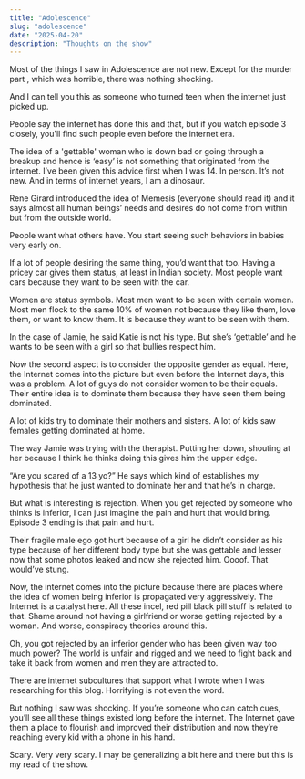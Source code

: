 ```yaml
---
title: "Adolescence"
slug: "adolescence"
date: "2025-04-20"
description: "Thoughts on the show"
---
```


Most of the things I saw in Adolescence are not new. Except for the murder part , which was horrible, there was nothing shocking.

And I can tell you this as someone who turned teen when the internet just picked up.

People say the internet has done this and that, but if you watch episode 3 closely, you'll find such people even before the internet era.

The idea of a 'gettable' woman who is down bad or going through a breakup and hence is ‘easy’ is not something that originated from the internet. I’ve been given this advice first when I was 14. In person. It’s not new. And in terms of internet years, I am a dinosaur.

Rene Girard introduced the idea of Memesis (everyone should read it) and it says almost all human beings’ needs and desires do not come from within but from the outside world.

People want what others have. You start seeing such behaviors in babies very early on. 

If a lot of people desiring the same thing, you’d want that too. Having a pricey car gives them status, at least in Indian society. Most people want cars because they want to be seen with the car.

Women are status symbols. Most men want to be seen with certain women. Most men flock to the same 10% of women not because they like them, love them, or want to know them. It is because they want to be seen with them. 

In the case of Jamie, he said Katie is not his type. But she’s ‘gettable’ and he wants to be seen with a girl so that bullies respect him.

Now the second aspect is to consider the opposite gender as equal. Here, the Internet comes into the picture but even before the Internet days, this was a problem.
A lot of guys do not consider women to be their equals. Their entire idea is to dominate them because they have seen them being dominated. 

A lot of kids try to dominate their mothers and sisters. A lot of kids saw females getting dominated at home. 

 The way Jamie was trying with the therapist. Putting her down, shouting at her because I think he thinks doing this gives him the upper edge.

“Are you scared of a 13 yo?” He says which kind of establishes my hypothesis that he just wanted to dominate her and that he’s in charge. 

But what is interesting is rejection. When you get rejected by someone who thinks is inferior, I can just imagine the pain and hurt that would bring. Episode 3 ending is that pain and hurt.

Their fragile male ego got hurt because of a girl he didn’t consider as his type because of her different body type but she was gettable and lesser now that some photos leaked and now she rejected him. Oooof. That would’ve stung.

Now, the internet comes into the picture because there are places where the idea of women being inferior is propagated very aggressively. The Internet is a catalyst here. All these incel, red pill black pill stuff is related to that. Shame around not having a girlfriend or worse getting rejected by a woman. And worse, conspiracy theories around this. 

Oh, you got rejected by an inferior gender who has been given way too much power? The world is unfair and rigged and we need to fight back and take it back from women and men they are attracted to.

There are internet subcultures that support what I wrote when I was researching for this blog. Horrifying is not even the word.

But nothing I saw was shocking. If you’re someone who can catch cues, you’ll see all these things existed long before the internet.
The Internet gave them a place to flourish and improved their distribution and now they’re reaching every kid with a phone in his hand. 

Scary. Very very scary.
I may be generalizing a bit here and there but this is my read of the show.
